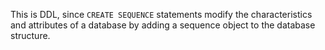 This is DDL, since `CREATE SEQUENCE` statements modify the characteristics and attributes of a database by adding a sequence object to the database structure.
